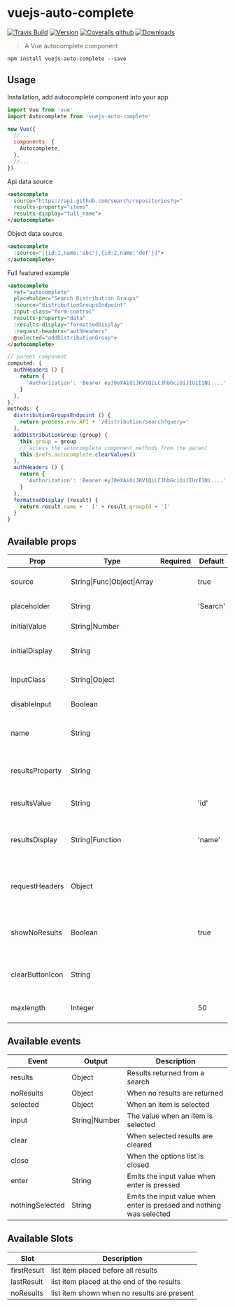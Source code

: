 # vuejs-auto-complete

[![Travis Build](https://img.shields.io/travis/charliekassel/vuejs-autocomplete.svg?branch=master)](https://travis-ci.org/charliekassel/vuejs-autocomplete?branch=master)
[![Version](https://img.shields.io/npm/v/vuejs-auto-complete.svg)](https://www.npmjs.com/package/vuejs-auto-complete)
[![Coveralls github](https://img.shields.io/coveralls/github/charliekassel/vuejs-autocomplete.svg)](https://coveralls.io/github/charliekassel/vuejs-autocomplete?branch=master)
[![Downloads](https://img.shields.io/npm/dm/vuejs-auto-complete.svg)](https://www.npmjs.com/package/vuejs-auto-complete)

> A Vue autocomplete component

`npm install vuejs-auto-complete --save`

## Usage

Installation, add autocomplete component into your app

```javascript
import Vue from 'vue'
import Autocomplete from 'vuejs-auto-complete'

new Vue({
  //...
  components: {
    Autocomplete,
  },
  //...
})
```

Api data source
``` html
<autocomplete
  source="https://api.github.com/search/repositories?q="
  results-property="items"
  results-display="full_name">
</autocomplete>
```

Object data source
``` html
<autocomplete
  :source="[{id:1,name:'abc'},{id:2,name:'def'}]">
</autocomplete>
```

Full featured example
``` html
<autocomplete
  ref="autocomplete"
  placeholder="Search Distribution Groups"
  :source="distributionGroupsEndpoint"
  input-class="form-control"
  results-property="data"
  :results-display="formattedDisplay"
  :request-headers="authHeaders"
  @selected="addDistributionGroup">
</autocomplete>
```
``` javascript
// parent component
computed: {
  authHeaders () {
    return {
      'Authorization': 'Bearer eyJ0eXAiOiJKV1QiLCJhbGciOiJIUzI1Ni....'
    }
  },
},
methods: {
  distributionGroupsEndpoint () {
    return process.env.API + '/distribution/search?query='
  },
  addDistributionGroup (group) {
    this.group = group
    // access the autocomplete component methods from the parent
    this.$refs.autocomplete.clearValues()
  },
  authHeaders () {
    return {
      'Authorization': 'Bearer eyJ0eXAiOiJKV1QiLCJhbGciOiJIUzI1Ni....'
    }
  },
  formattedDisplay (result) {
    return result.name + ' [' + result.groupId + ']'
  }
}
```
## Available props

| Prop                  | Type                        | Required | Default   | Description |
|-----------------------|-----------------------------|----------|-----------|-------------|
| source                | String\|Func\|Object\|Array |          | true      | data source for the results|
| placeholder           | String                      |          | 'Search'  | input placeholder|
| initialValue          | String\|Number              |          |           | starting value|
| initialDisplay        | String                      |          |           | starting display value|
| inputClass            | String\|Object              |          |           | css class for the input div|
| disableInput          | Boolean                     |          |           | to disable the input|
| name                  | String                      |          |           | name attribute for the `value` input|
| resultsProperty       | String                      |          |           | property api results are keyed under|
| resultsValue          | String                      |          | 'id'      | property to use for the `value`|
| resultsDisplay        | String\|Function            |          | 'name'    | property to use for the `display` or custom function|
| requestHeaders        | Object                      |          |           | extra headers appended to the request|
| showNoResults         | Boolean                     |          | true      | To show a message that no results were found|
| clearButtonIcon       | String                      |          |           | Optionally provide an icon css class|
| maxlength             | Integer                     |          | 50        | Optional max input length|

## Available events

| Event    | Output         | Description |
|----------|----------------|-------------|
| results  | Object         | Results returned from a search |
| noResults| Object         | When no results are returned |
| selected | Object         | When an item is selected |
| input    | String\|Number | The value when an item is selected |
| clear    |                | When selected results are cleared |
| close    |                | When the options list is closed |
| enter    | String         | Emits the input value when enter is pressed |
| nothingSelected | String  | Emits the input value when enter is pressed and nothing was selected |

## Available Slots

| Slot        | Description |
|-------------|-------------|
| firstResult | list item placed before all results |
| lastResult  | list item placed at the end of the results |
| noResults   | list item shown when no results are present |
